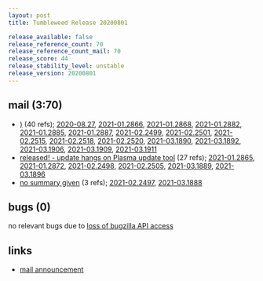 ```yaml
---
layout: post
title: Tumbleweed Release 20200801

release_available: false
release_reference_count: 70
release_reference_count_mail: 70
release_score: 44
release_stability_level: unstable
release_version: 20200801
---
```


## mail (3:70)

- [)](https://lists.opensuse.org/opensuse-factory/2020-08/msg00010.html) (40 refs); [2020-08.27](https://lists.opensuse.org/opensuse-factory/2020-08/msg00027.html), [2021-01.2866](https://github.com/boombatower/tumbleweed-review/issues/10), [2021-01.2868](https://github.com/boombatower/tumbleweed-review/issues/10), [2021-01.2882](https://github.com/boombatower/tumbleweed-review/issues/10), [2021-01.2885](https://github.com/boombatower/tumbleweed-review/issues/10), [2021-01.2887](https://github.com/boombatower/tumbleweed-review/issues/10), [2021-02.2499](https://github.com/boombatower/tumbleweed-review/issues/10), [2021-02.2501](https://github.com/boombatower/tumbleweed-review/issues/10), [2021-02.2515](https://github.com/boombatower/tumbleweed-review/issues/10), [2021-02.2518](https://github.com/boombatower/tumbleweed-review/issues/10), [2021-02.2520](https://github.com/boombatower/tumbleweed-review/issues/10), [2021-03.1890](https://github.com/boombatower/tumbleweed-review/issues/10), [2021-03.1892](https://github.com/boombatower/tumbleweed-review/issues/10), [2021-03.1906](https://github.com/boombatower/tumbleweed-review/issues/10), [2021-03.1909](https://github.com/boombatower/tumbleweed-review/issues/10), [2021-03.1911](https://github.com/boombatower/tumbleweed-review/issues/10)
- [released! - update hangs on Plasma update tool](https://lists.opensuse.org/opensuse-factory/2020-08/msg00007.html) (27 refs); [2021-01.2865](https://github.com/boombatower/tumbleweed-review/issues/10), [2021-01.2872](https://github.com/boombatower/tumbleweed-review/issues/10), [2021-02.2498](https://github.com/boombatower/tumbleweed-review/issues/10), [2021-02.2505](https://github.com/boombatower/tumbleweed-review/issues/10), [2021-03.1889](https://github.com/boombatower/tumbleweed-review/issues/10), [2021-03.1896](https://github.com/boombatower/tumbleweed-review/issues/10)
- [no summary given](https://github.com/boombatower/tumbleweed-review/issues/10) (3 refs); [2021-02.2497](https://github.com/boombatower/tumbleweed-review/issues/10), [2021-03.1888](https://github.com/boombatower/tumbleweed-review/issues/10)

## bugs (0)

<!--more-->

no relevant bugs due to [loss of bugzilla API access](https://bugzilla.opensuse.org/show_bug.cgi?id=1157722)



## links

- [mail announcement](https://github.com/boombatower/tumbleweed-review/issues/10)

